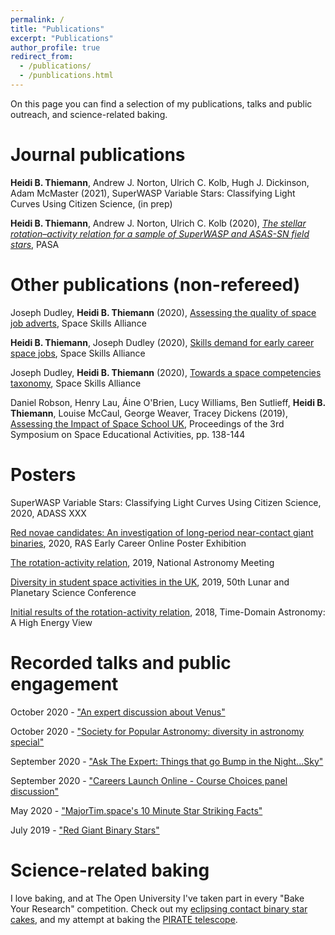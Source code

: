```yaml
---
permalink: /
title: "Publications"
excerpt: "Publications"
author_profile: true
redirect_from: 
  - /publications/
  - /punblications.html
---
```


On this page you can find a selection of my publications, talks and public outreach, and science-related baking.

Journal publications
======

**Heidi B. Thiemann**, Andrew J. Norton, Ulrich C. Kolb, Hugh J. Dickinson, Adam McMaster (2021), SuperWASP Variable Stars: Classifying Light Curves Using Citizen Science, (in prep)

**Heidi B. Thiemann**, Andrew J. Norton, Ulrich C. Kolb (2020), _[The stellar rotation–activity relation for a sample of SuperWASP and ASAS-SN field stars](https://www.cambridge.org/core/journals/publications-of-the-astronomical-society-of-australia/article/stellar-rotationactivity-relation-for-a-sample-of-superwasp-and-asassn-field-stars/0B2772DE14A99FC44E73F32704D3FA8B)_, PASA

Other publications (non-refereed)
======

Joseph Dudley, **Heidi B. Thiemann** (2020), [Assessing the quality of space job adverts](https://spaceskills.org/job-advert-quality), Space Skills Alliance

**Heidi B. Thiemann**, Joseph Dudley (2020), [Skills demand for early career space jobs](https://spaceskills.org/skills-demand-for-early-career-space-jobs), Space Skills Alliance

Joseph Dudley, **Heidi B. Thiemann** (2020), [Towards a space competencies taxonomy](https://spaceskills.org/towards-a-space-competencies-taxonomy), Space Skills Alliance

Daniel Robson, Henry Lau, Áine O'Brien, Lucy Williams, Ben Sutlieff, **Heidi B. Thiemann**, Louise McCaul, George Weaver, Tracey Dickens (2019), [Assessing the Impact of Space School UK](https://arxiv.org/abs/2006.06680), Proceedings of the 3rd Symposium on Space Educational Activities, pp. 138-144


Posters
======
SuperWASP Variable Stars: Classifying Light Curves Using Citizen Science, 2020, ADASS XXX

[Red novae candidates: An investigation of long-period near-contact giant binaries](https://ras.ac.uk/poster-contest/heidi-thiemann), 2020, RAS Early Career Online Poster Exhibition

[The rotation-activity relation](https://nam2019.org/posters/details/32/160), 2019, National Astronomy Meeting

[Diversity in student space activities in the UK](https://www.hou.usra.edu/meetings/lpsc2019/eposter/2380.pdf), 2019, 50th Lunar and Planetary Science Conference

[Initial results of the rotation-activity relation](https://www.cosmos.esa.int/documents/332006/1602912/AbstractBook.pdf), 2018, Time-Domain Astronomy: A High Energy View

Recorded talks and public engagement
======
October 2020 - ["An expert discussion about Venus"](https://www.youtube.com/watch?v=dhhvbOaayhY)

October 2020 - ["Society for Popular Astronomy: diversity in astronomy special"](https://www.facebook.com/watch/live/?v=615513355794974&ref=watch_permalink)

September 2020 - ["Ask The Expert: Things that go Bump in the Night...Sky"](https://www.youtube.com/watch?v=fX1lfwIrHI4&list=PLar-D-A84stgVg2wxjDQaH1eAUDPdhRc3&index=8)

September 2020 - ["Careers Launch Online - Course Choices panel discussion"](https://www.youtube.com/watch?v=qWP9EmgGhpU)

May 2020 - ["MajorTim.space's 10 Minute Star Striking Facts"](https://www.youtube.com/watch?v=najA_qojpGA)

July 2019 - ["Red Giant Binary Stars"](https://www.youtube.com/watch?v=DbuOpXI202E)

Science-related baking
======

I love baking, and at The Open University I've taken part in every "Bake Your Research" competition. Check out my [eclipsing contact binary star cakes](https://twitter.com/heidi_teaman/status/1050045772371283979/photo/3), and my attempt at baking the [PIRATE telescope](https://twitter.com/heidi_teaman/status/1194254321266896896).
